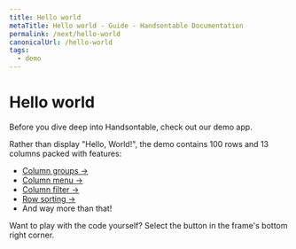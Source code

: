 ```yaml
---
title: Hello world
metaTitle: Hello world - Guide - Handsontable Documentation
permalink: /next/hello-world
canonicalUrl: /hello-world
tags:
  - demo
---
```


# Hello world

Before you dive deep into Handsontable, check out our demo app.

Rather than display "Hello, World!", the demo contains 100 rows and 13 columns packed with features:

- [Column groups &#8594;](@/guides/columns/column-groups.md)
- [Column menu &#8594;](@/guides/columns/column-menu.md)
- [Column filter &#8594;](@/guides/columns/column-filter.md)
- [Row sorting &#8594;](@/guides/rows/row-sorting.md)
- And way more than that!

Want to play with the code yourself? Select the button in the frame's bottom right corner.

<BigExample preview="/examples/next/docs/js/basic-example/">
  <BigExampleSource 
  label="JavaScript"
  icon="js"
  target="/examples/next/docs/js/basic-example/"></BigExampleSource>
  <BigExampleSource 
  label="TypeScript"
  icon="ts"
  target="/examples/next/docs/ts/basic-example/"></BigExampleSource>
  <BigExampleSource 
  label="Angular"    
  icon="angular"
  target="/examples/next/docs/angular/basic-example/"></BigExampleSource>
  <BigExampleSource 
  label="React"
  icon="react"
  target="/examples/next/docs/react/basic-example/"></BigExampleSource>
  <BigExampleSource 
  label="Vue"
  icon="vue"
  target="/examples/next/docs/vue/basic-example/"></BigExampleSource>
</BigExample>
